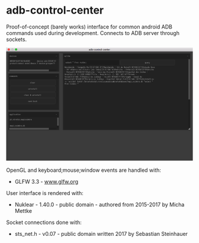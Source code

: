 # adb-control-center

Proof-of-concept (barely works) interface for common android ADB commands used during development.
Connects to ADB server through sockets.

![screenshot](https://github.com/goncalopalaio/adb-control-center/blob/master/imgs/screenshot.png?raw=true)

OpenGL and keyboard;mouse;window events are handled with:
- GLFW 3.3 - www.glfw.org

User interface is rendered with:
- Nuklear - 1.40.0 - public domain - authored from 2015-2017 by Micha Mettke

Socket connections done with:
- sts_net.h - v0.07 - public domain written 2017 by Sebastian Steinhauer

